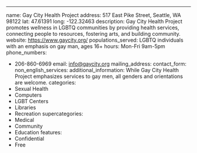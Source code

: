 ---
name: Gay City Health Project
address: 517 East Pike Street, Seattle, WA 98122
lat: 47.61391
long: -122.32463
description: Gay City Health Project promotes wellness in LGBTQ communities by providing health services, connecting people to resources, fostering arts, and building community.
website: https://www.gaycity.org/
populations_served: LGBTQ individuals with an emphasis on gay man, ages 16+
hours: Mon-Fri 9am-5pm
phone_numbers:
  - 206-860-6969
email: info@gaycity.org
mailing_address:
contact_form:
non_english_services: 
additional_information: While Gay City Health Project emphasizes services to gay men, all genders and orientations are welcome.
categories:
  - Sexual Health
  - Computers
  - LGBT Centers
  - Libraries
  - Recreation
supercategories:
  - Medical
  - Community
  - Education
features:
  - Confidential
  - Free